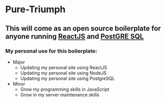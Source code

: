 # Pure-Triumph
## This will come as an open source boilerplate for anyone running [ReactJS](https://reactjs.org/) and [PostGRE SQL](https://www.postgresql.org)

### My personal use for this boilerplate: 

* Major
  * Updating my personal site using ReactJS
  * Updating my personal site using NodeJS
  * Updating my personal site using PostgreSQL
* Minor
  * Grow my programming skills in JavaScript
  * Grow in my server maintenance skills
  
  
